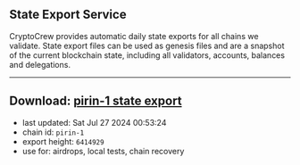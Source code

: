 ## State Export Service
CryptoCrew provides automatic daily state exports for all chains we validate. State export files can be used as genesis files and are a snapshot of the current blockchain state, including all validators, accounts, balances and delegations.

---
**Download: [pirin-1 state export](https://dl-eu2.ccvalidators.com/SERVICE/nolus/pirin-1_export_6414929.json)**
---

- last updated: Sat Jul 27 2024 00:53:24
- chain id: `pirin-1`
- export height: `6414929`
- use for: airdrops, local tests, chain recovery
